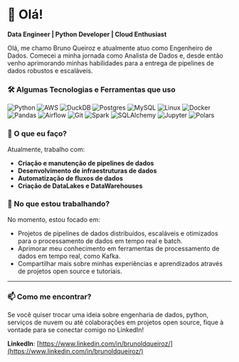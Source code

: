 # 👋 Olá!

**Data Engineer | Python Developer | Cloud Enthusiast**

Olá, me chamo Bruno Queiroz e atualmente atuo como Engenheiro de Dados. Comecei a minha jornada como Analista de Dados e, desde então venho aprimorando minhas habilidades para a entrega de pipelines de dados robustos e escaláveis.

### 🛠️ Algumas Tecnologias e Ferramentas que uso

![Python](https://img.shields.io/badge/Python-3776AB.svg?style=for-the-badge&logo=Python&logoColor=white)
![AWS](https://img.shields.io/badge/Amazon%20Web%20Services-232F3E.svg?style=for-the-badge&logo=Amazon-Web-Services&logoColor=white)
![DuckDB](https://img.shields.io/badge/DuckDB-FFF000.svg?style=for-the-badge&logo=DuckDB&logoColor=black)
![Postgres](https://img.shields.io/badge/PostgreSQL-4169E1.svg?style=for-the-badge&logo=PostgreSQL&logoColor=white)
![MySQL](https://img.shields.io/badge/MySQL-4479A1.svg?style=for-the-badge&logo=MySQL&logoColor=white)
![Linux](https://img.shields.io/badge/Linux-FCC624.svg?style=for-the-badge&logo=Linux&logoColor=black)
![Docker](https://img.shields.io/badge/Docker-2496ED.svg?style=for-the-badge&logo=Docker&logoColor=white)
![Pandas](https://img.shields.io/badge/pandas-150458.svg?style=for-the-badge&logo=pandas&logoColor=white)
![Airflow](https://img.shields.io/badge/Apache%20Airflow-017CEE.svg?style=for-the-badge&logo=Apache-Airflow&logoColor=white)
![Git](https://img.shields.io/badge/Git-F05032.svg?style=for-the-badge&logo=Git&logoColor=white)
![Spark](https://img.shields.io/badge/Apache%20Spark-E25A1C.svg?style=for-the-badge&logo=Apache-Spark&logoColor=white)
![SQLAlchemy](https://img.shields.io/badge/SQLAlchemy-D71F00.svg?style=for-the-badge&logo=SQLAlchemy&logoColor=white)
![Jupyter](https://img.shields.io/badge/Jupyter-F37626.svg?style=for-the-badge&logo=Jupyter&logoColor=white)
![Polars](https://img.shields.io/badge/Polars-CD792C.svg?style=for-the-badge&logo=Polars&logoColor=white)

### 🚀 O que eu faço?

Atualmente, trabalho com:

- **Criação e manutenção de pipelines de dados**
- **Desenvolvimento de infraestruturas de dados**
- **Automatização de fluxos de dados**
- **Criação de DataLakes e DataWarehouses**

### 🌱 No que estou trabalhando?

No momento, estou focado em:

- Projetos de pipelines de dados distribuídos, escaláveis e otimizados para o processamento de dados em tempo real e batch.
- Aprimorar meu conhecimento em ferramentas de processamento de dados em tempo real, como Kafka.
- Compartilhar mais sobre minhas experiências e aprendizados através de projetos open source e tutoriais.

---

### 📫 Como me encontrar?

Se você quiser trocar uma ideia sobre engenharia de dados, python, serviços de nuvem ou até colaborações em projetos open source, fique à vontade para se conectar comigo no LinkedIn!

**LinkedIn**: [https://www.linkedin.com/in/brunoldqueiroz/](https://www.linkedin.com/in/brunoldqueiroz/)
